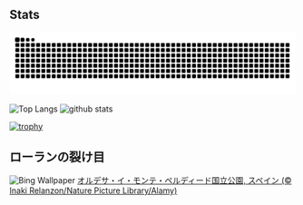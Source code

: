 ## Stats
<picture>
  <source media="(prefers-color-scheme: dark)" srcset="https://raw.githubusercontent.com/ba230t/ba230t/output/github-contribution-grid-snake-dark.svg">
  <source media="(prefers-color-scheme: light)" srcset="https://raw.githubusercontent.com/ba230t/ba230t/output/github-contribution-grid-snake.svg">
  <img alt="github contribution grid snake animation" src="https://raw.githubusercontent.com/ba230t/ba230t/output/github-contribution-grid-snake.svg">
</picture>

<p align="left">
  <img alt="Top Langs" height="150px" src="https://github-readme-stats.vercel.app/api/top-langs/?username=ba230t&layout=compact&theme=transparent" />
  <img alt="github stats" height="150px" src="https://github-readme-stats.vercel.app/api?username=ba230t&theme=transparent" />
</p>

[![trophy](https://github-profile-trophy.vercel.app/?username=ba230t&theme=transparent&column=7)](https://github.com/ryo-ma/github-profile-trophy)


<!-- Bing Wallpaper Start -->
## ローランの裂け目
![Bing Wallpaper](https://www.bing.com/th?id=OHR.OrdesaSpain_JA-JP5528658967_1920x1080.jpg&rf=LaDigue_1920x1080.jpg&pid=hp)
[オルデサ・イ・モンテ・ペルディード国立公園, スペイン (© Inaki Relanzon/Nature Picture Library/Alamy)](https://www.bing.com/search?q=%E3%82%AA%E3%83%AB%E3%83%87%E3%82%B5%E3%83%BB%E3%82%A4%E3%83%BB%E3%83%A2%E3%83%B3%E3%83%86%E3%83%BB%E3%83%9A%E3%83%AB%E3%83%87%E3%82%A3%E3%83%BC%E3%83%89%E5%9B%BD%E7%AB%8B%E5%85%AC%E5%9C%92&form=hpcapt&filters=HpDate%3a%2220250129_1500%22)
<!-- Bing Wallpaper End -->

